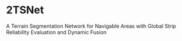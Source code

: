# 2TSNet
A Terrain Segmentation Network for Navigable Areas with Global Strip Reliability Evaluation and Dynamic Fusion

